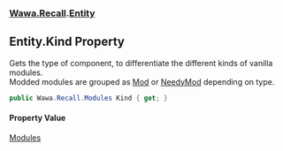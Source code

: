 ### [Wawa.Recall](Wawa.Recall.md 'Wawa.Recall').[Entity](Entity.md 'Wawa.Recall.Entity')

## Entity.Kind Property

Gets the type of component, to differentiate the different kinds of vanilla modules.  
Modded modules are grouped as [Mod](Modules.md#Wawa.Recall.Modules.Mod 'Wawa.Recall.Modules.Mod') or [NeedyMod](Modules.md#Wawa.Recall.Modules.NeedyMod 'Wawa.Recall.Modules.NeedyMod') depending on type.

```csharp
public Wawa.Recall.Modules Kind { get; }
```

#### Property Value
[Modules](Modules.md 'Wawa.Recall.Modules')